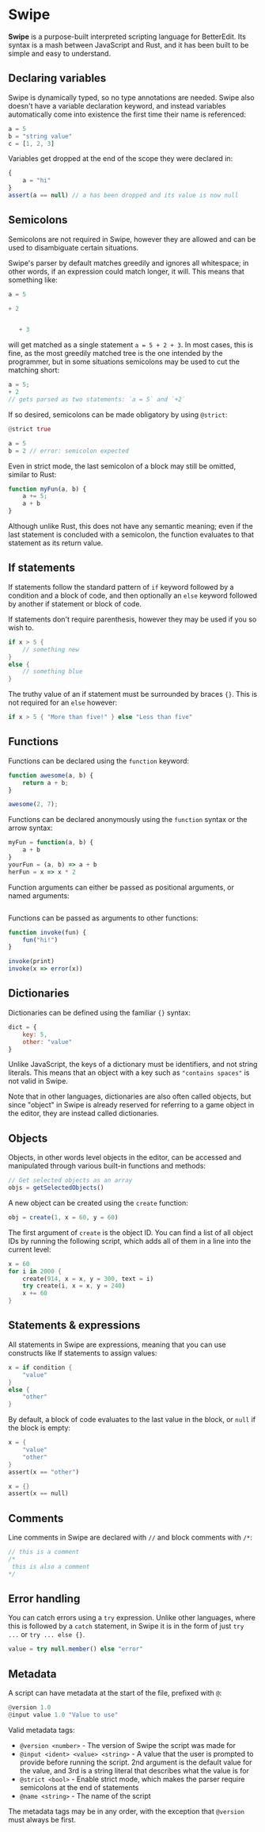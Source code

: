 # Swipe

**Swipe** is a purpose-built interpreted scripting language for BetterEdit. Its syntax is a mash between JavaScript and Rust, and it has been built to be simple and easy to understand.

## Declaring variables

Swipe is dynamically typed, so no type annotations are needed. Swipe also doesn't have a variable declaration keyword, and instead variables automatically come into existence the first time their name is referenced:
```js
a = 5
b = "string value"
c = [1, 2, 3]
```

Variables get dropped at the end of the scope they were declared in:
```js
{
    a = "hi"
}
assert(a == null) // a has been dropped and its value is now null
```

## Semicolons

Semicolons are not required in Swipe, however they are allowed and can be used to disambiguate certain situations.

Swipe's parser by default matches greedily and ignores all whitespace; in other words, if an expression could match longer, it will. This means that something like: 
```rust
a = 5

+ 2


   + 3
```

will get matched as a single statement `a = 5 + 2 + 3`. In most cases, this is fine, as the most greedily matched tree is the one intended by the programmer, but in some situations semicolons may be used to cut the matching short:
```rust
a = 5;
+ 2
// gets parsed as two statements: `a = 5` and `+2`
```

If so desired, semicolons can be made obligatory by using `@strict`:
```rust
@strict true

a = 5
b = 2 // error: semicolon expected
```

Even in strict mode, the last semicolon of a block may still be omitted, similar to Rust:
```js
function myFun(a, b) {
    a += 5;
    a + b
}
```

Although unlike Rust, this does not have any semantic meaning; even if the last statement is concluded with a semicolon, the function evaluates to that statement as its return value.

## If statements

If statements follow the standard pattern of `if` keyword followed by a condition and a block of code, and then optionally an `else` keyword followed by another if statement or block of code.

If statements don't require parenthesis, however they may be used if you so wish to.
```rust
if x > 5 {
    // something new
}
else {
    // something blue
}
```

The truthy value of an if statement must be surrounded by braces `{}`. This is not required for an `else` however:
```rust
if x > 5 { "More than five!" } else "Less than five"
```

## Functions

Functions can be declared using the `function` keyword:
```js
function awesome(a, b) {
    return a + b;
}

awesome(2, 7);
```

Functions can be declared anonymously using the `function` syntax or the arrow syntax:
```js
myFun = function(a, b) {
    a + b
}
yourFun = (a, b) => a + b
herFun = x => x * 2
```

Function arguments can either be passed as positional arguments, or named arguments:
```js

```

Functions can be passed as arguments to other functions:
```js
function invoke(fun) {
    fun("hi!")
}

invoke(print)
invoke(x => error(x))
```

## Dictionaries

Dictionaries can be defined using the familiar `{}` syntax:
```js
dict = {
    key: 5,
    other: "value"
}
```

Unlike JavaScript, the keys of a dictionary must be identifiers, and not string literals. This means that an object with a key such as `"contains spaces"` is not valid in Swipe.

Note that in other languages, dictionaries are also often called objects, but since "object" in Swipe is already reserved for referring to a game object in the editor, they are instead called dictionaries.

## Objects

Objects, in other words level objects in the editor, can be accessed and manipulated through various built-in functions and methods:
```js
// Get selected objects as an array
objs = getSelectedObjects()
```

A new object can be created using the `create` function:
```js
obj = create(1, x = 60, y = 60)
```

The first argument of `create` is the object ID. You can find a list of all object IDs by running the following script, which adds all of them in a line into the current level:
```rust
x = 60
for i in 2000 {
    create(914, x = x, y = 300, text = i)
    try create(i, x = x, y = 240)
    x += 60
}
```

## Statements & expressions

All statements in Swipe are expressions, meaning that you can use constructs like If statements to assign values:
```rust
x = if condition {
    "value"
}
else {
    "other"
}
```

By default, a block of code evaluates to the last value in the block, or `null` if the block is empty:
```rust
x = {
    "value"
    "other"
}
assert(x == "other")

x = {}
assert(x == null)
```

## Comments

Line comments in Swipe are declared with `//` and block comments with `/*`:
```rust
// this is a comment
/* 
 this is also a comment
*/
```

## Error handling

You can catch errors using a `try` expression. Unlike other languages, where this is followed by a `catch` statement, in Swipe it is in the form of just `try ...` or `try ... else {}`.

```js
value = try null.member() else "error"
```

## Metadata

A script can have metadata at the start of the file, prefixed with `@`:
```rust
@version 1.0
@input value 1.0 "Value to use"
```

Valid metadata tags:

 * `@version <number>` - The version of Swipe the script was made for
 * `@input <ident> <value> <string>` - A value that the user is prompted to provide before running the script. 2nd argument is the default value for the value, and 3rd is a string literal that describes what the value is for
 * `@strict <bool>` - Enable strict mode, which makes the parser require semicolons at the end of statements
 * `@name <string>` - The name of the script

The metadata tags may be in any order, with the exception that `@version` must always be first.
